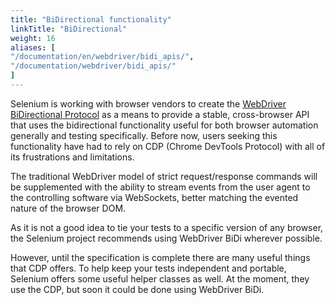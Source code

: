 ```yaml
---
title: "BiDirectional functionality"
linkTitle: "BiDirectional"
weight: 16
aliases: [
"/documentation/en/webdriver/bidi_apis/",
"/documentation/webdriver/bidi_apis/"
]
---
```


Selenium is working with browser vendors to create the
[WebDriver BiDirectional Protocol](https://w3c.github.io/webdriver-bidi/)
as a means to provide a stable, cross-browser API that uses the bidirectional
functionality useful for both browser automation generally and testing specifically.
Before now, users seeking this functionality have had to rely on CDP (Chrome DevTools Protocol)
with all of its frustrations and limitations.

The traditional WebDriver model of strict request/response commands will be supplemented
with the ability to stream events from the user agent to the controlling software via WebSockets,
better matching the evented nature of the browser DOM.

As it is not a good idea to tie your tests to a specific version of any browser, the
Selenium project recommends using WebDriver BiDi wherever possible.

However, until the specification is complete there are many useful things that 
CDP offers. To help keep your tests independent 
and portable, Selenium offers some useful helper classes as well. At the 
moment, they use the CDP, but soon it could be done using WebDriver BiDi.
